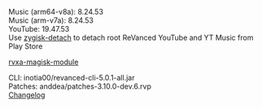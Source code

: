 Music (arm64-v8a): 8.24.53  
Music (arm-v7a): 8.24.53  
YouTube: 19.47.53  
Use [zygisk-detach](https://github.com/j-hc/zygisk-detach) to detach root ReVanced YouTube and YT Music from Play Store  

[rvxa-magisk-module](https://github.com/askthekaif/rvxa-magisk-module)
  
CLI: inotia00/revanced-cli-5.0.1-all.jar  
Patches: anddea/patches-3.10.0-dev.6.rvp  
[Changelog](https://github.com/anddea/revanced-patches/releases/tag/v3.10.0-dev.6)  
